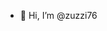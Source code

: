 - 👋 Hi, I’m @zuzzi76

<!---
zuzzi76/zuzzi76 is a ✨ special ✨ repository because its `README.md` (this file) appears on your GitHub profile.
You can click the Preview link to take a look at your changes.
--->

